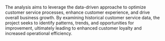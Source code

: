 The analysis aims to leverage the data-driven approache to optimize customer service processes, enhance customer experience, and drive overall business growth. By examining historical customer service data, the project seeks to identify patterns, trends, and opportunities for improvement, ultimately leading to enhanced customer loyalty and increased operational efficiency.
